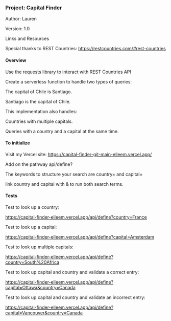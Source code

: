### Project: Capital Finder

Author: Lauren 

Version: 1.0

Links and Resources

Special thanks to REST Countries: https://restcountries.com/#rest-countries

#### Overview

Use the requests library to interact with REST Countries API

Create a serverless function to handle two types of queries: 

The capital of Chile is Santiago.

Santiago is the capital of Chile.

This implementation also handles: 

Countries with multiple capitals.

Queries with a country and a capital at the same time. 



#### To initialize

Visit my Vercel site: https://capital-finder-git-main-elleem.vercel.app/

Add on the pathway api/define? 

The keywords to structure your search are country= and capital= 

link country and capital with & to run both search terms. 

#### Tests

Test to look up a country: 

https://capital-finder-elleem.vercel.app/api/define?country=France

Test to look up a capital: 

https://capital-finder-elleem.vercel.app/api/define?capital=Amsterdam

Test to look up multiple capitals: 

https://capital-finder-elleem.vercel.app/api/define?country=South%20Africa

Test to look up capital and country and validate a correct entry: 

https://capital-finder-elleem.vercel.app/api/define?capital=Ottawa&country=Canada

Test to look up capital and country and validate an incorrect entry: 

https://capital-finder-elleem.vercel.app/api/define?capital=Vancouver&country=Canada

